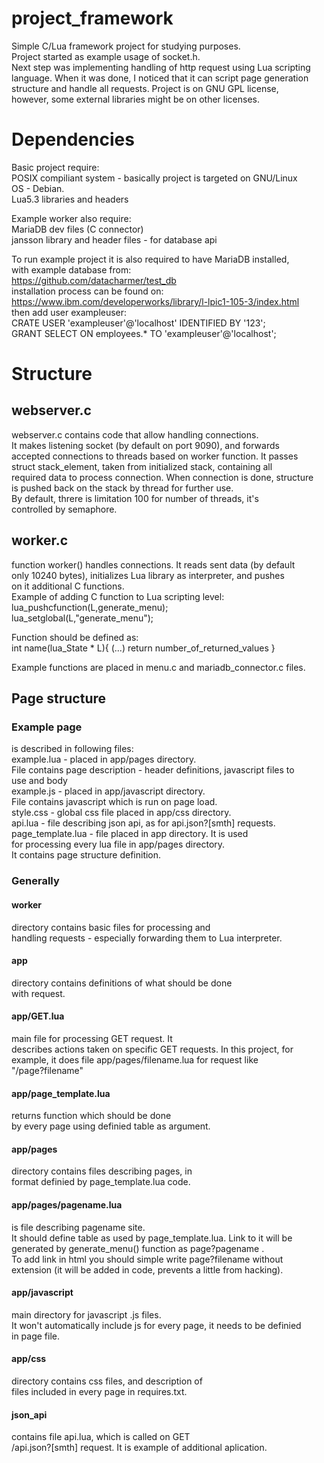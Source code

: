 # project_framework
Simple C/Lua framework project for studying purposes.  
Project started as example usage of socket.h.  
Next step was implementing handling of http request using Lua scripting  
language. When it was done, I noticed that it can script page generation  
structure and handle all requests. Project is on GNU GPL license,   
however, some external libraries might be on other licenses.  
# Dependencies  
Basic project require:  
POSIX compiliant system - basically project is targeted on GNU/Linux  
OS - Debian.  
Lua5.3 libraries and headers  

Example worker also require:  
MariaDB dev files (C connector)  
jansson library and header files - for database api  

To run example project it is also required to have MariaDB installed,  
with example database from:  
https://github.com/datacharmer/test_db  
installation process can be found on:  
https://www.ibm.com/developerworks/library/l-lpic1-105-3/index.html  
then add user exampleuser:  
CRATE USER 'exampleuser'@'localhost' IDENTIFIED BY '123';  
GRANT SELECT ON employees.* TO 'exampleuser'@'localhost';  
# Structure
## webserver.c
webserver.c contains code that allow handling connections.  
It makes listening socket (by default on port 9090), and forwards  
accepted connections to threads based on worker function. It passes  
struct stack_element, taken from initialized stack, containing all  
required data to process connection. When connection is done, structure  
is pushed back on the stack by thread for further use.  
By default, threre is limitation 100 for number of threads, it's  
controlled by semaphore.  
## worker.c
function worker() handles connections. It reads sent data (by default  
only 10240 bytes), initializes Lua library as interpreter, and pushes  
on it additional C functions.  
Example of adding C function to Lua scripting level:  
		lua_pushcfunction(L,generate_menu);  
		lua_setglobal(L,"generate_menu");  

Function should be defined as:  
	int name(lua_State * L){ (...) return number_of_returned_values }  

Example functions are placed in menu.c and mariadb_connector.c files.  
## Page structure
### Example page
  is described in following files:  
    example.lua - placed in app/pages directory.  
File contains page description - header definitions, javascript files to  
use and body  
	  example.js - placed in app/javascript directory.  
File contains javascript which is run on page load.  
    style.css - global css file placed in app/css directory.  
	  api.lua - file describing json api, as for api.json?[smth] requests.  
	  page_template.lua - file placed in app directory. It is used  
for processing every lua file in app/pages directory.   
It contains page structure definition.  
### Generally
#### worker
directory contains basic files for processing and  
handling requests - especially forwarding them to Lua interpreter.  
#### app
directory contains definitions of what should be done  
with request.  
#### app/GET.lua
main file for processing GET request. It  
describes actions taken on specific GET requests. In this project, for  
example, it does file app/pages/filename.lua for request like  
"/page?filename"
#### app/page_template.lua
returns function which should be done  
by every page using definied table as argument.  
#### app/pages
directory contains files describing pages, in  
format definied by page_template.lua code.  
#### app/pages/pagename.lua
is file describing pagename site.  
It should define table as used by page_template.lua. Link to it will be  
generated by generate_menu() function as page?pagename .   
To add link in html you should simple write page?filename without  
extension (it will be added in code, prevents a little from hacking).  
#### app/javascript
main directory for javascript .js files.  
It won't automatically include js for every page, it needs to be definied  
in page file.  
#### app/css
directory contains css files, and description of  
files included in every page in requires.txt.  
#### json_api
contains file api.lua, which is called on GET  
/api.json?[smth] request. It is example of additional aplication.  
